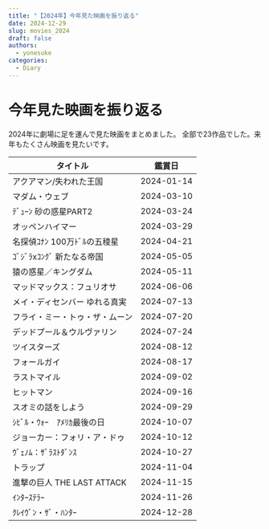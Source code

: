 ```yaml
---
title: "【2024年】今年見た映画を振り返る"
date: 2024-12-29
slug: movies_2024
draft: false
authors:
  - yonesuke
categories:
  - Diary
---
```


# 今年見た映画を振り返る

2024年に劇場に足を運んで見た映画をまとめました。
全部で23作品でした。来年もたくさん映画を見たいです。

| タイトル | 鑑賞日 |
| --- | --- |
| アクアマン/失われた王国 | 2024-01-14 |
| マダム・ウェブ | 2024-03-10 |
| ﾃﾞｭｰﾝ 砂の惑星PART2 | 2024-03-24 |
| オッペンハイマー | 2024-03-29 |
| 名探偵ｺﾅﾝ 100万ﾄﾞﾙの五稜星 | 2024-04-21 |
| ｺﾞｼﾞﾗxｺﾝｸﾞ 新たなる帝国 | 2024-05-05 |
| 猿の惑星／キングダム | 2024-05-11 |
| マッドマックス：フュリオサ | 2024-06-06 |
| メイ・ディセンバー ゆれる真実 | 2024-07-13 |
| フライ・ミー・トゥ・ザ・ムーン | 2024-07-20 |
| デッドプール＆ウルヴァリン | 2024-07-24 |
| ツイスターズ | 2024-08-12 |
| フォールガイ | 2024-08-17 |
| ラストマイル | 2024-09-02 |
| ヒットマン | 2024-09-16 |
| スオミの話をしよう | 2024-09-29 |
| ｼﾋﾞﾙ・ｳｫｰ　ｱﾒﾘｶ最後の日 | 2024-10-07 |
| ジョーカー：フォリ・ア・ドゥ | 2024-10-12 |
| ｳﾞｪﾉﾑ：ｻﾞﾗｽﾄﾀﾞﾝｽ | 2024-10-27 |
| トラップ | 2024-11-04 |
| 進撃の巨人 THE LAST ATTACK | 2024-11-15 |
| ｲﾝﾀｰｽﾃﾗｰ | 2024-11-26 |
| ｸﾚｲｳﾞﾝ・ｻﾞ・ﾊﾝﾀｰ | 2024-12-28 |